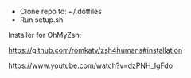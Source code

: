 * Clone repo to: ~/.dotfiles
* Run setup.sh


Installer for OhMyZsh:

https://github.com/romkatv/zsh4humans#installation

https://www.youtube.com/watch?v=dzPNH_IgFdo
